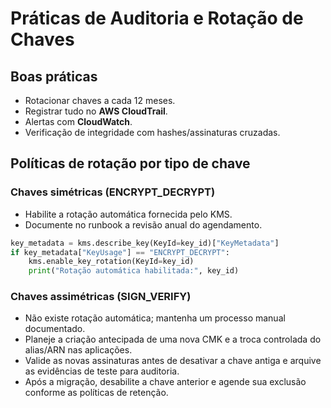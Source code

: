 # Práticas de Auditoria e Rotação de Chaves

## Boas práticas
- Rotacionar chaves a cada 12 meses.
- Registrar tudo no **AWS CloudTrail**.
- Alertas com **CloudWatch**.
- Verificação de integridade com hashes/assinaturas cruzadas.

## Políticas de rotação por tipo de chave

### Chaves simétricas (ENCRYPT_DECRYPT)
- Habilite a rotação automática fornecida pelo KMS.
- Documente no runbook a revisão anual do agendamento.
```python
key_metadata = kms.describe_key(KeyId=key_id)["KeyMetadata"]
if key_metadata["KeyUsage"] == "ENCRYPT_DECRYPT":
    kms.enable_key_rotation(KeyId=key_id)
    print("Rotação automática habilitada:", key_id)
```

### Chaves assimétricas (SIGN_VERIFY)
- Não existe rotação automática; mantenha um processo manual documentado.
- Planeje a criação antecipada de uma nova CMK e a troca controlada do alias/ARN nas aplicações.
- Valide as novas assinaturas antes de desativar a chave antiga e arquive as evidências de teste para auditoria.
- Após a migração, desabilite a chave anterior e agende sua exclusão conforme as políticas de retenção.
